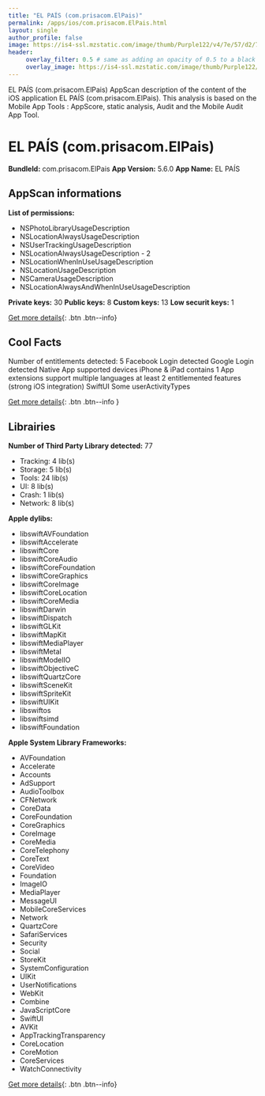 ```yaml
---
title: "EL PAÍS (com.prisacom.ElPais)"
permalink: /apps/ios/com.prisacom.ElPais.html
layout: single
author_profile: false
image: https://is4-ssl.mzstatic.com/image/thumb/Purple122/v4/7e/57/d2/7e57d28b-760d-5505-55b5-a8a6fc0471ba/AppIcon_Production-0-0-1x_U007emarketing-0-0-0-10-0-0-sRGB-0-0-0-GLES2_U002c0-512MB-85-220-0-0.png/512x512bb.jpg
header: 
     overlay_filter: 0.5 # same as adding an opacity of 0.5 to a black background
     overlay_image: https://is4-ssl.mzstatic.com/image/thumb/Purple122/v4/7e/57/d2/7e57d28b-760d-5505-55b5-a8a6fc0471ba/AppIcon_Production-0-0-1x_U007emarketing-0-0-0-10-0-0-sRGB-0-0-0-GLES2_U002c0-512MB-85-220-0-0.png/512x512bb.jpg
---
```

EL PAÍS (com.prisacom.ElPais) AppScan description of the content of the iOS application EL PAÍS (com.prisacom.ElPais). This analysis is based on the Mobile App Tools : AppScore, static analysis, Audit and the Mobile Audit App Tool.

# EL PAÍS (com.prisacom.ElPais)

**BundleId:** com.prisacom.ElPais
**App Version:** 5.6.0
**App Name:** EL PAÍS


## AppScan informations 

**List of permissions:** 
- NSPhotoLibraryUsageDescription
- NSLocationAlwaysUsageDescription
- NSUserTrackingUsageDescription
- NSLocationAlwaysUsageDescription - 2
- NSLocationWhenInUseUsageDescription
- NSLocationUsageDescription
- NSCameraUsageDescription
- NSLocationAlwaysAndWhenInUseUsageDescription
  
  
**Private keys:** 30
**Public keys:** 8
**Custom keys:** 13
**Low securit keys:** 1
  
[Get more details](/pricing.html){: .btn .btn--info}

## Cool Facts

Number of entitlements detected: 5
Facebook Login detected
Google Login detected
Native App
supported devices iPhone & iPad
contains 1 App extensions
support multiple languages
at least 2 entitlemented features (strong iOS integration)
SwiftUI
Some userActivityTypes
  
[Get more details](/pricing.html){: .btn .btn--info }

## Librairies 
**Number of Third Party Library detected:** 77
- Tracking: 4 lib(s)
- Storage: 5 lib(s)
- Tools: 24 lib(s)
- UI: 8 lib(s)
- Crash: 1 lib(s)
- Network: 8 lib(s)


**Apple dylibs:**
- libswiftAVFoundation
- libswiftAccelerate
- libswiftCore
- libswiftCoreAudio
- libswiftCoreFoundation
- libswiftCoreGraphics
- libswiftCoreImage
- libswiftCoreLocation
- libswiftCoreMedia
- libswiftDarwin
- libswiftDispatch
- libswiftGLKit
- libswiftMapKit
- libswiftMediaPlayer
- libswiftMetal
- libswiftModelIO
- libswiftObjectiveC
- libswiftQuartzCore
- libswiftSceneKit
- libswiftSpriteKit
- libswiftUIKit
- libswiftos
- libswiftsimd
- libswiftFoundation


**Apple System Library Frameworks:**
- AVFoundation
- Accelerate
- Accounts
- AdSupport
- AudioToolbox
- CFNetwork
- CoreData
- CoreFoundation
- CoreGraphics
- CoreImage
- CoreMedia
- CoreTelephony
- CoreText
- CoreVideo
- Foundation
- ImageIO
- MediaPlayer
- MessageUI
- MobileCoreServices
- Network
- QuartzCore
- SafariServices
- Security
- Social
- StoreKit
- SystemConfiguration
- UIKit
- UserNotifications
- WebKit
- Combine
- JavaScriptCore
- SwiftUI
- AVKit
- AppTrackingTransparency
- CoreLocation
- CoreMotion
- CoreServices
- WatchConnectivity


  
[Get more details](/pricing.html){: .btn .btn--info}

